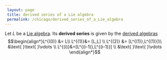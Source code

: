 ```yaml
---
 layout: page
 title: derived series of a Lie algebra
 permalink: /chicago/derived_series_of_a_Lie_algebra
---
```

Let $L$ be a [Lie algebra](https://defsmath.github.io/DefsMath/Lie_algebra). Its **derived series** is given by the [derived algebras](https://defsmath.github.io/DefsMath/derived_Lie_algebra) $$\begin{align*}L^{(0)} &= L\\ L^{(1)}&= [L,L] \\ L^{(2)} &= [L^{(1)},L^{(1)}]\\ &\text{ }\text{ }\vdots \\ L^{(i)}&=[L^{(i-1)},L^{(i-1)}] \\ &\text{ }\text{ }\vdots  \end{align*}$$